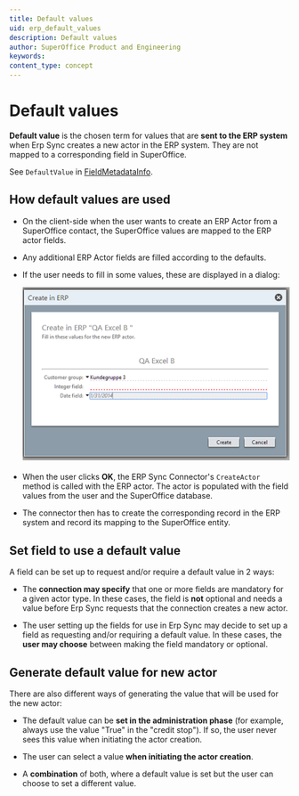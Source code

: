 ```yaml
---
title: Default values
uid: erp_default_values
description: Default values
author: SuperOffice Product and Engineering
keywords:
content_type: concept
---
```


# Default values

**Default value** is the chosen term for values that are **sent to the ERP system** when Erp Sync creates a new actor in the ERP system. They are not mapped to a corresponding field in SuperOffice.

See `DefaultValue` in [FieldMetadataInfo][1].

## How default values are used

* On the client-side when the user wants to create an ERP Actor from a SuperOffice contact, the SuperOffice values are mapped to the ERP actor fields.

* Any additional ERP Actor fields are filled according to the defaults.

* If the user needs to fill in some values, these are displayed in a dialog:

  ![create in ERP- screenshot][img1]

* When the user clicks **OK**, the ERP Sync Connector's `CreateActor` method is called with the ERP actor. The actor is populated with the field values from the user and the SuperOffice database.

* The connector then has to create the corresponding record in the ERP system and record its mapping to the SuperOffice entity.

## Set field to use a default value

A field can be set up to request and/or require a default value in 2 ways:

* The **connection may specify** that one or more fields are mandatory for a given actor type. In these cases, the field is **not** optional and needs a value before Erp Sync requests that the connection creates a new actor.

* The user setting up the fields for use in Erp Sync may decide to set up a field as requesting and/or requiring a default value. In these cases, the **user may choose** between making the field mandatory or optional.

## Generate default value for new actor

There are also different ways of generating the value that will be used for the new actor:

* The default value can be **set in the administration phase** (for example, always use the value "True" in the "credit stop"). If so, the user never sees this value when initiating the actor creation.

* The user can select a value **when initiating the actor creation**.

* A **combination** of both, where a default value is set but the user can choose to set a different value.

<!-- Referenced links -->
[1]: api/field-meta-data-carrier.md

<!-- Referenced images -->
[img1]: media/create-in-erp.png
